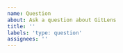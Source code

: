 ```yaml
---
name: Question
about: Ask a question about GitLens
title: ''
labels: 'type: question'
assignees: ''
---
```


<!-- Please search existing issues to avoid creating duplicates. -->
